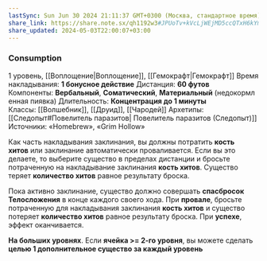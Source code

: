 ```yaml
---
lastSync: Sun Jun 30 2024 21:11:37 GMT+0300 (Москва, стандартное время)
share_link: https://share.note.sx/qh1192w3#JPUoTv+kVcLjWEjMD5ccQTxH6kYmAn0NUpVmZtOoaG0
share_updated: 2024-05-03T22:00:07+03:00
---
```

### Consumption
1 уровень, [[Воплощение|Воплощение]], [[Гемокрафт|Гемокрафт]]
Время накладывания: **1 бонусное действие**
Дистанция: **60 футов**
Компоненты: **Вербальный**, **Соматический**, **Материальный** (недокормленная пиявка)
Длительность: **Концентрация до 1 минуты**
Классы: [[Волшебник]], [[Друид]], [[Чародей]]
Архетипы: [[Следопыт#Повелитель паразитов| Повелитель паразитов (Следопыт)]]
Источники: «Homebrew», «Grim Hollow»

Как часть накладывания заклинания, вы должны потратить **кость хитов** или заклинание автоматически проваливается. Если вы это делаете, то выберите существо в пределах дистанции и бросьте потраченную на накладывание заклинания **кость хитов**. Существо теряет **количество хитов** равное результату броска.

Пока активно заклинание, существо должно совершать **спасбросок Телосложения** в конце каждого своего хода. При **провале**, бросьте потраченную для накладывания заклинания **кость хитов** и существо потеряет **количество хитов** равное результату броска. При **успехе**, эффект оканчивается.

**На больших уровнях**. Если **ячейка >= 2-го уровня**, вы можете сделать **целью 1 дополнительное существо за каждый уровень**